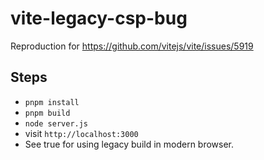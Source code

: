 # vite-legacy-csp-bug

Reproduction for https://github.com/vitejs/vite/issues/5919

## Steps
- `pnpm install`
- `pnpm build`
- `node server.js`
- visit `http://localhost:3000`
- See true for using legacy build in modern browser.
